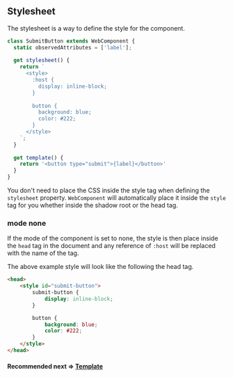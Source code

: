 ## Stylesheet
The stylesheet is a way to define the style for the component.

```js
class SubmitButton extends WebComponent {
  static observedAttributes = ['label'];
  
  get stylesheet() {
    return `
      <style>
        :host {
          display: inline-block;
        }
        
        button {
          background: blue;
          color: #222;
        }
      </style>
    `;
  }
  
  get template() {
    return '<button type="submit">{label}</button>'
  }
}
```

You don't need to place the CSS inside the style tag when defining the `stylesheet` property. `WebComponent` will
automatically place it inside the `style` tag for you whether inside the shadow root or the head tag.

### mode none
If the mode of the component is set to none, the style is then place inside the `head` tag in the document and any 
reference of `:host` will be replaced with the name of the tag.

The above example style will look like the following the head tag.

```html
<head>
	<style id="submit-button">
		submit-button {
			display: inline-block;
		}

		button {
			background: blue;
			color: #222;
		}
	</style>
</head>
```

#### Recommended next => [Template](https://github.com/beforesemicolon/web-component/blob/master/doc/template.md)